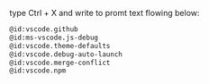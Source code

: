 type Ctrl + X and write to promt text flowing below:
```bash
@id:vscode.github  
@id:ms-vscode.js-debug
@id:vscode.theme-defaults
@id:vscode.debug-auto-launch
@id:vscode.merge-conflict
@id:vscode.npm
```
